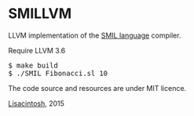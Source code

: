 SMILLVM
===

LLVM implementation of the [SMIL language](http://smil.lisacintosh.com) compiler.

Require LLVM 3.6

<pre>
$ make build
$ ./SMIL Fibonacci.sl 10
</pre>

The code source and resources are under MIT licence.

[Lisacintosh](http://www.lisacintosh.com/), 2015
